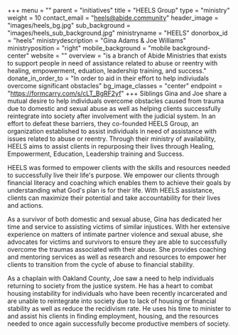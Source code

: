 +++
menu = ""
parent = "initiatives"
title = "HEELS Group"
type = "ministry"
weight = 10
contact_email = "heels@abide.community"
header_image = "images/heels_bg.jpg"
sub_background = "images/heels_sub_background.jpg"
ministryname = "HEELS"
donorbox_id = "heels"
ministrydescription = "Gina Adams & Joe Williams"
ministryposition = "right"
mobile_background = "mobile background-center"
website = ""
overview = "is a branch of Abide Ministries that exists to support people in need of assistance related to abuse or reentry with healing, empowerment, eduation, leadership training, and success."
donate_in_order_to = "In order to aid in their effort to help indiviudals overcome significant obstacles"
bg_image_classes = "center"
endpoint = "https://formcarry.com/s/cLT_BgRF2yf"
+++
Siblings Gina and Joe share a mutual desire to help individuals overcome obstacles caused from trauma due to domestic and sexual abuse as well as helping clients successfully reintegrate into society after involvement with the judicial system. In an effort to defeat these barriers, they co-founded HEELS Group, an organization established to assist individuals in need of assistance with issues related to abuse or reentry.  Through their ministry of availability, HEELS aims to assist clients in repurposing their lives through Healing, Empowerment, Education, Leadership training and Success.

HEELS was formed to empower clients with the skills and resources needed to successfully live their life's purpose. We empower our clients through financial literacy and coaching which enables them to achieve their goals by understanding what God's plan is for their life. With HEELS assistance, clients can maximize their potential and take accountability for their lives and actions.

As a survivor of both domestic and sexual abuse, Gina has dedicated her time and service to assisting victims of similar injustices. With her extensive experience on matters of intimate partner violence and sexual abuse, she advocates for victims and survivors to ensure they are able to successfully overcome the traumas associated with their abuse. She provides coaching and mentoring services as well as research and resources to empower her clients to transition from the cycle of abuse to financial stability.

As a chaplain with Oakland County, Joe saw a need to help individuals returning to society from the justice system. He has a heart to combat housing instability for individuals who have been recently incarcerated and are unable to reintegrate into society due to lack of housing or financial stability as well as reduce the recidivism rate. He uses his time to minister to and assist his clients in finding employment, housing, and the resources needed to once again successfully become productive members of society.